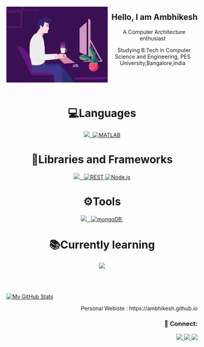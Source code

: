 
<a href="#"><img src="https://github.com/ShriAmbhikesh/ShriAmbhikesh/blob/main/gifgit.gif" align="left"/> <a/>
<center><h2>&nbsp Hello, I am Ambhikesh</h2><center/>
<center><p>&nbsp A Computer Architecture enthusiast</p><center/>
    <center><p>&nbsp Studying B.Tech in Computer Science and Engineering, PES University,Bangalore,India<p></center>
<br/>
<br/>
<br/>

<center><h1>💻Languages</h1></center>
<p align="center">
    <a href="#">
    <img src="https://skillicons.dev/icons?i=c,cpp,python,matlab,html,css,javascript,mysql" /> &nbsp<img height="50" src="https://user-images.githubusercontent.com/25181517/192106593-610ee31c-995e-4f24-b8e1-0f18eead6fae.png" alt="MATLAB" title="MATLAB" />
 </a>
</p>

<center><h1>💼Libraries and Frameworks</h1></center>
<p align="center">
   <a href="#">
    <img src="https://skillicons.dev/icons?i=bootstrap,express,jquery,materialui,django,pytorch,tensorflow" /> &nbsp <img height="50" src="https://user-images.githubusercontent.com/25181517/192107858-fe19f043-c502-4009-8c47-476fc89718ad.png" alt="REST" title="REST" />&nbsp<img height="50" src="https://user-images.githubusercontent.com/25181517/183568594-85e280a7-0d7e-4d1a-9028-c8c2209e073c.png" alt="Node.js" title="Node.js" />
 </a>
</p>

 <center><h1>⚙️Tools</h1></center>
<p align="center">
 <a href="#">
    <img src="https://skillicons.dev/icons?i=git,visualstudio,replit,neovim,github,bash,postman,docker" /> &nbsp <img height="50" src="https://user-images.githubusercontent.com/25181517/182884177-d48a8579-2cd0-447a-b9a6-ffc7cb02560e.png" alt="mongoDB" title="mongoDB" />&nbsp
 </a>
</p>

<center><h1>📚Currently learning</h1></center>
<p align="center">
  <a>
    <img src="https://skillicons.dev/icons?i=django,redis,sqlite,postgresql" /> 
 </a>
</p>

<br/>
<br/>

<div align="left">

   [![My GitHub Stats](https://github-readme-stats.vercel.app/api/?username=ShriAmbhikesh&count_private=true&theme=tokyonight&showicons=true)]()

 <div align="right">
   Personal Webiste : https://ambhikesh.github.io
  <h3>👋 Connect:</h3>
   <p>
    <a href="https://github.com/ShriAmbhikesh">
     <img src="https://skillicons.dev/icons?i=github"> 
    </a>
    <a href="https://www.linkedin.com/in/shriambhikesh-thorali/">
     <img src="https://skillicons.dev/icons?i=linkedin"> 
    </a>
    <a href="https://www.instagram.com/ambhi_11/">
     <img src="https://skillicons.dev/icons?i=instagram"> 
    </a>
   </p>
  </div>
</div>
